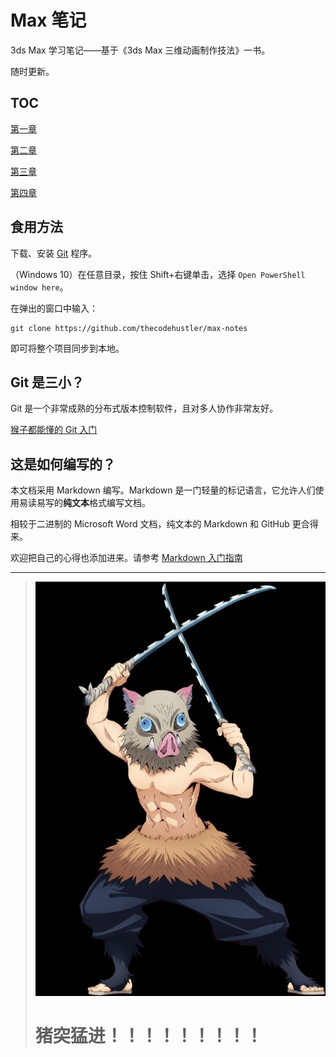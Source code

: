 # Max 笔记

3ds Max 学习笔记——基于《3ds Max 三维动画制作技法》一书。

随时更新。

## TOC

[第一章](Chap-1/note.md)

[第二章](Chap-2/note.md)

[第三章](Chap-3/note.md)

[第四章](Chap-4/note.md)

## 食用方法

下载、安装 [Git](https://git-scm.com/downloads) 程序。

（Windows 10）在任意目录，按住 Shift+右键单击，选择 `Open PowerShell window here`。

在弹出的窗口中输入：

    git clone https://github.com/thecodehustler/max-notes

即可将整个项目同步到本地。

## Git 是三小？

Git 是一个非常成熟的分布式版本控制软件，且对多人协作非常友好。

[猴子都能懂的 Git 入门](https://backlog.com/git-tutorial/cn/)

## 这是如何编写的？

本文档采用 Markdown 编写。Markdown 是一门轻量的标记语言，它允许人们使用易读易写的**纯文本**格式编写文档。

相较于二进制的 Microsoft Word 文档，纯文本的 Markdown 和 GitHub 更合得来。

欢迎把自己的心得也添加进来。请参考 [Markdown 入门指南](https://zhuanlan.zhihu.com/p/25411810)

---

> ![](hashibira-inosuke.jpg)
> # 猪突猛进！！！！！！！！！